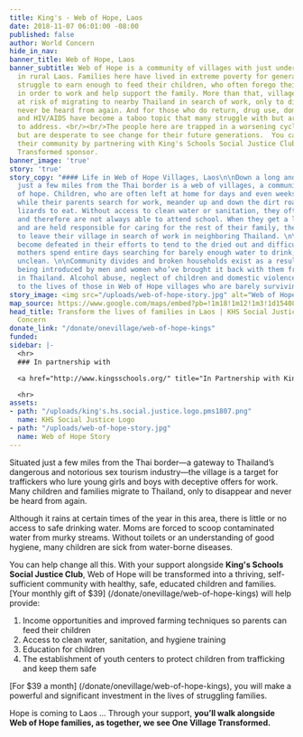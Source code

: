 ```yaml
---
title: King's - Web of Hope, Laos
date: 2018-11-07 06:01:00 -08:00
published: false
author: World Concern
hide_in_nav: 
banner_title: Web of Hope, Laos
banner_subtitle: Web of Hope is a community of villages with just under 800 families
  in rural Laos. Families here have lived in extreme poverty for generations. Parents
  struggle to earn enough to feed their children, who often forego their education
  in order to work and help support the family. More than that, village youth are
  at risk of migrating to nearby Thailand in search of work, only to disappear and
  never be heard from again. And for those who do return, drug use, domestic violence,
  and HIV/AIDS have become a taboo topic that many struggle with but are unsure how
  to address. <br/><br/>The people here are trapped in a worsening cycle of poverty
  but are desperate to see change for their future generations.  You can help transform
  their community by partnering with King's Schools Social Justice Club as a One Village
  Transformed sponsor.
banner_image: 'true'
story: 'true'
story_copy: "#### Life in Web of Hope Villages, Laos\n\nDown a long and winding road
  just a few miles from the Thai border is a web of villages, a community in need
  of hope. Children, who are often left at home for days and even weeks at a time
  while their parents search for work, meander up and down the dirt road looking for
  lizards to eat. Without access to clean water or sanitation, they often become sick
  and therefore are not always able to attend school. When they get a little older
  and are held responsible for caring for the rest of their family, their best is
  to leave their village in search of work in neighboring Thailand. \n\nFarmers have
  become defeated in their efforts to tend to the dried out and difficult land while
  mothers spend entire days searching for barely enough water to drink, which is often
  unclean. \n\nCommunity divides and broken households exist as a result of HIV/AIDS
  being introduced by men and women who’ve brought it back with them from their time
  in Thailand. Alcohol abuse, neglect of children and domestic violence all pose threats
  to the lives of those in Web of Hope villages who are barely surviving."
story_image: <img src="/uploads/web-of-hope-story.jpg" alt="Web of Hope Story" />
map_source: https://www.google.com/maps/embed?pb=!1m18!1m12!1m3!1d15408.301091011732!2d105.64874622908683!3d15.099179581782648!2m3!1f0!2f0!3f0!3m2!1i1024!2i768!4f13.1!3m3!1m2!1s0x31145110a06e6b7f%3A0xb02600f4ac4e1844!2sMuang+Ph%C3%B4nthong%2C+Phontong%2C+Laos!5e0!3m2!1sen!2sus!4v1541714654062
head_title: Transform the lives of families in Laos | KHS Social Justice Club & World
  Concern
donate_link: "/donate/onevillage/web-of-hope-kings"
funded: 
sidebar: |-
  <hr>
  ### In partnership with

  <a href="http://www.kingsschools.org/" title="In Partnership with King's Schools Social Justice Club"><img src="/uploads/king's.hs.social.justice.logo.pms1807.png" alt="KHS Social Justice Logo" class="large-8" ></a>

  <hr>
assets:
- path: "/uploads/king's.hs.social.justice.logo.pms1807.png"
  name: KHS Social Justice Logo
- path: "/uploads/web-of-hope-story.jpg"
  name: Web of Hope Story
---
```


<p class="large">Situated just a few miles from the Thai border—a gateway to Thailand’s dangerous and notorious sex tourism industry—the village is a target for traffickers who lure young girls and boys with deceptive offers for work. Many children and families migrate to Thailand, only to disappear and never be heard from again.</p>

Although it rains at certain times of the year in this area, there is little or no access to safe drinking water. Moms are forced to scoop contaminated water from murky streams. Without toilets or an understanding of good hygiene, many children are sick from water-borne diseases. 

You can help change all this. With your support alongside **King's Schools Social Justice Club**, Web of Hope will be transformed into a thriving, self-sufficient community with healthy, safe, educated children and families. [Your monthly gift of $39] (/donate/onevillage/web-of-hope-kings) will help provide:

1. Income opportunities and improved farming techniques so parents can feed their children 
2. Access to clean water, sanitation, and hygiene training
3. Education for children
4. The establishment of youth centers to protect children from trafficking and keep them safe

[For $39 a month] (/donate/onevillage/web-of-hope-kings), you will make a powerful and significant investment in the lives of struggling families.

Hope is coming to Laos ... Through your support, **you’ll walk alongside Web of Hope families, as together, we see One Village Transformed.**
